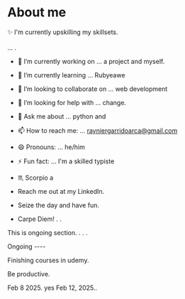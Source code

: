 # About me

:sparkles: I'm currently upskilling my skillsets. <br> <br> ...  .

- 🔭 I’m currently working on ... a project and myself.
- 🌱 I’m currently learning ... Rubyeawe
- 👯 I’m looking to collaborate on ... web development
- 🤔 I’m looking for help with ... change.
- 💬 Ask me about ... python and
- 📫 How to reach me: ... rayniergarridoarca@gmail.com
- 😄 Pronouns: ... he/him
- ⚡ Fun fact: ... I'm a skilled typiste
- ♏ Scorpio a

- Reach me out at my LinkedIn.
- Seize the day and have fun.
- Carpe Diem! . . 

This is ongoing section. . . .

Ongoing ----

Finishing courses in udemy.

Be productive.

Feb 8 2025.
yes 
Feb 12, 2025..

<!-- Hey be consistent and be yourself.

Finish..
On time..
